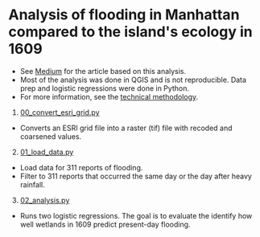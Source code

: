 # Analysis of flooding in Manhattan compared to the island's ecology in 1609

* See [Medium](https://jennahgosciak.medium.com/what-makes-a-floodplain-1e9e28cc8d6f) for the article based on this analysis.
* Most of the analysis was done in QGIS and is not reproducible. Data prep and logistic regressions were done in Python.
* For more information, see the [technical methodology](https://github.com/jennahgosciak/nycflood/blob/main/methodology.md).


1. [00_convert_esri_grid.py](https://github.com/jennahgosciak/nycflood/blob/main/00_convert_esri_grid.py)
  * Converts an ESRI grid file into a raster (tif) file with recoded and coarsened values.
2. [01_load_data.py](https://github.com/jennahgosciak/nycflood/blob/main/01_load_data.py)
  * Load data for 311 reports of flooding.
  * Filter to 311 reports that occurred the same day or the day after heavy rainfall.
3. [02_analysis.py](https://github.com/jennahgosciak/nycflood/blob/main/02_analysis.py)
  * Runs two logistic regressions. The goal is to evaluate the identify how well wetlands in 1609 predict present-day flooding.
